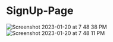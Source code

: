 # SignUp-Page
![Screenshot 2023-01-20 at 7 48 38 PM](https://user-images.githubusercontent.com/69650245/213721685-301c9c7c-050a-4454-9a7f-63f1426d52ee.png)
![Screenshot 2023-01-20 at 7 48 11 PM](https://user-images.githubusercontent.com/69650245/213721700-d4061385-5324-4035-88a8-82022c641fd7.png)

